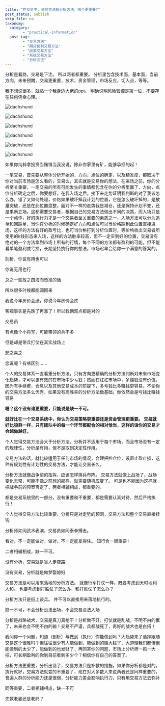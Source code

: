 ```yaml
---
title: "在交易中，交易方法和分析方法，哪个更重要?"
post_status: publish
skip_file: no
taxonomy:
  category:
        - "practical-information"
  post_tag:
        - "交易方法"
        - "期货套利交易方法"
        - "段票交易方法"
        - "系统交易方法"
        - "分析方法"
---
```


分析是看路，交易是下注。 所以两者都重要。 分析里包含技术面，基本面，当前方向，未来预期，交易更重要，技术，资金管理，市场反应，切入点，等等。

我不想说很多，就贴一个我身边大佬的ppt。 明确说明风险管控是第一位，不要存在任何侥幸心理。

![dachshund](https://cdn.fendou.la/funstoutiao/2020/11/084604583.jpg)

![dachshund](https://cdn.fendou.la/funstoutiao/2020/11/084604349.jpg)

![dachshund](https://cdn.fendou.la/funstoutiao/2020/11/084604395.jpg)

![dachshund](https://cdn.fendou.la/funstoutiao/2020/11/084604458.jpg)

![dachshund](https://cdn.fendou.la/funstoutiao/2020/11/084604411.jpg)

![dachshund](https://cdn.fendou.la/funstoutiao/2020/11/084604380.jpg)

如果你纯粹拿投资当赌博当我没说，除非你家里有矿，能够承担的起！

一笔交易，首先要从整体分析开始的，方向，点位的确定，以及精准度，都取决于你对当前市场是怎么看的，交易么，其实就是交易你的想法，在进场之前，你的分析至关重要，一笔交易的所有可能发生的事情都包含在你的分析里面了，方向，点位分析确定之后，你要想好，在我入场之后，接下来走势证明我判断的对了我该怎么办，错了又如何处理，价格如果破坏掉我计划的位置，它是怎么破坏掉的，是放量突破，还是在此位置盘整，面对不一样的走势我是减仓，还是保持计划不变，还是果断立场，这都需要交易者，根据自己的交易方法做出不同的决策，而入场只是一个动作，好的执行力才是一个交易者至关重要的素质之一，入场方法可以分为追单和回踩单，当你在分析的时候确定好方向和点位可以当价格踩到此位置直接进场，这样的方法有好的盈亏比，也可当价格打到分析位置时，等价格收出交易者所使用的k线形态来入场，这样的方法胜率较高，但不一定买到好的位置，交易没有绝对的一个方法拿到市场上所有的行情，每个不同的方法都有盈利的可能，但不能看单笔盈利或亏损，长期坚持执行你的想法，市场迟早会给你一个满意的答案的。

剖析，你说有用也可以

你说无用也行

总之一些放之四海而皆准的话

所以很多时候都能圆回来

我说今年房价会涨，你说今年房价会跌

客观事实是先跌了再涨了！所以我俩观点都是对的

交易员

有点像个小将军，可能带领的兵不多

但是却是带兵打仗在真实战场上

悲之喜之

您说呢？有啥区别……

个人的交易体系一直看重分析方法，只有方向更精确的分析方法判断对未来市场变化趋势，才可以更有效的在市场中少亏钱；然而在杠杠市场中，多赚钱没有价值，因为有手续费，仓息以及其他交易成本的前提下，多亏钱比多赚钱更容易，不论你的交易方法多么优秀，如果没有高胜率的分析方法做基础，你依然会是亏钱比赚钱容易

**嗯？这个没有谁更重要，只能说是缺一不可。**

**就好比在一个交易系统中，你认为交易策略更重要还是资金管理更重要。 交易就好比狼群一样，只有团队中的每一个环节都配合的相对恰当，这样的话你的交易才会越做越好。**

个人觉得交易方法会大于分析方法，分析并不适用于每个市场，而且市场没有一定的规律性，分析是有用，但不是取到决定性作用。

交易方法的话，就比较适用于任何市场的情况，合理把控仓位，设置止盈止损，这种有规划性有计划性的交易方法，才能让交易长久。 ​

分析方法就像战争前的指挥，应该怎样排兵布阵。 交易方法就像上战场了，战场变化无常，可能不像之前想的那样，就需要随机应变了。 可是也不能因为这样就把战争前的预案否定了，两者相辅相成，都重要的。

都是交易系统里的一部分，没有重要和不重要，都是需要认真对待，然后严格执行！

个人觉得交易方法比较重要，分析只是对走势的预测，交易方法和整个交易直接挂钩

分析师如同武术表演，交易员如同泰拳搏击。

看对，不一定能做对，做对，不一定能拿得住。 知行合一很重要！

二者相辅相成，缺一不可。

没有分析，交易就是盲人走夜路

没有交易，分析就是做梦娶媳妇

交易方法是可以用来落地的分析方法。 就像行军打仗一样，既要考虑到天时地利人和。 也要考虑到打胜仗了怎么办，和打败仗了怎么办？

分析方法只是纸上谈兵。 并不可以直接用来落地执行的。

缺一不可，不会分析没法出场，不会交易没法入场

分析是战略战术，交易是真刀真枪干！分析做不好，打仗就是乱战，不明不白的赢了，未来也会不明不白的输！交易不严谨，兵都战死了，再好的战术也是白搭！

我问你一个问题，知道（剖析）与做到（执行）你能做到吗？大趋势来了选择跟随交易这个很难吗？但往往很少有人能做到，能做到的赚大钱了，大道理我们都懂但能做到的太少了，能做到的也发财了，再回答你的问题，市场上分析师一抓一大把，可长期盈利的你到目前看到多少个？相信你有自己的答案了。

分析方法更重要，分析出错了，交易方法只是补救的措施，如果你分析都是对的，执行就好，交易方法就变的不重要了，现在对大多数人来说两者还是同样重要的，普遍人群的分析能力还是很弱，分析能力差会影响执行力，只有用交易方法去弥补

同等重要，二者相辅相成，缺一不可

先救老婆还是老妈？
